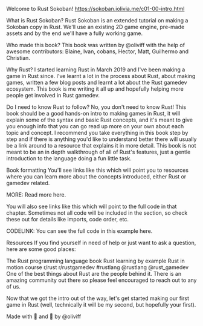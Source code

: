 Welcome to Rust Sokoban!
https://sokoban.iolivia.me/c01-00-intro.html

What is Rust Sokoban?
Rust Sokoban is an extended tutorial on making a Sokoban copy in Rust. We'll use an existing 2D game engine, pre-made assets and by the end we'll have a fully working game.

Who made this book?
This book was written by @oliviff with the help of awesome contributors: Blaine, Ivan, cobans, Hector, Matt, Guilhermo and Christian.

Why Rust?
I started learning Rust in March 2019 and I've been making a game in Rust since. I've learnt a lot in the process about Rust, about making games, written a few blog posts and learnt a lot about the Rust gamedev ecosystem. This book is me writing it all up and hopefully helping more people get involved in Rust gamedev.

Do I need to know Rust to follow?
No, you don't need to know Rust! This book should be a good hands-on intro to making games in Rust, it will explain some of the syntax and basic Rust concepts, and it's meant to give you enough info that you can go read up more on your own about each topic and concept. I recommend you take everything in this book step by step and if there is anything you'd like to understand better there will usually be a link around to a resource that explains it in more detail. This book is not meant to be an in depth walkthrough of all of Rust's features, just a gentle introduction to the language doing a fun little task.

Book formatting
You'll see links like this which will point you to resources where you can learn more about the concepts introduced, either Rust or gamedev related.

MORE: Read more here.

You will also see links like this which will point to the full code in that chapter. Sometimes not all code will be included in the section, so check these out for details like imports, code order, etc.

CODELINK: You can see the full code in this example here.

Resources
If you find yourself in need of help or just want to ask a question, here are some good places:

The Rust programming language book
Rust learning by example
Rust in motion course
r/rust
r/rustgamedev
#rustlang
@rustlang
@rust_gamedev
One of the best things about Rust are the people behind it. There is an amazing community out there so please feel encouraged to reach out to any of us.

Now that we got the intro out of the way, let's get started making our first game in Rust (well, technically it will be my second, but hopefully your first).

Made with 🦀 and 🧡 by @oliviff